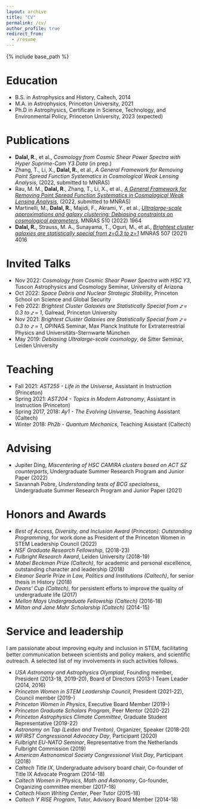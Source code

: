 ```yaml
---
layout: archive
title: "CV"
permalink: /cv/
author_profile: true
redirect_from:
  - /resume
---
```


{% include base_path %}

Education
======
* B.S. in Astrophysics and History, Caltech, 2014
* M.A. in Astrophysics, Princeton University, 2021
* Ph.D in Astrophysics, Certificate in Science, Technology, and Environmental Policy, Princeton University, 2023 (expected)

Publications
======
* __Dalal, R.__, et al., _Cosmology from Cosmic Shear Power Spectra with Hyper Suprime-Cam Y3 Data_ (in prep.)
* Zhang, T., Li, X., __Dalal, R.__, et al., _A General Framework for Removing Point Spread Function Systematics in Cosmological Weak Lensing Analysis_, (2022, submitted to MNRAS)
* Rau, M. M., __Dalal, R.__, Zhang, T., Li, X., et al., [_A General Framework for Removing Point Spread Function Systematics in Cosmological Weak Lensing Analysis_](https://arxiv.org/abs/2211.16516), (2022, submitted to MNRAS)
* Martinelli, M., __Dalal, R.__, Majidi, F., Akrami, Y., et al., [_Ultralarge-scale approximations and galaxy clustering: Debiasing constraints on cosmological parameters_](https://academic.oup.com/mnras/article/510/2/1964/6460492), MNRAS 510 (2022) 1964
* __Dalal, R.__, Strauss, M. A., Sunayama, T., Oguri, M., et al., [_Brightest cluster galaxies are statistically special from z=0.3 to z=1_](https://academic.oup.com/mnras/article/507/3/4016/6353535) MNRAS 507 (2021) 4016
  
Invited Talks
======
* Nov 2022: _Cosmology from Cosmic Shear Power Spectra with HSC Y3_, Tuscon Astrophysics and Cosmology Seminar, University of Arizona
* Oct 2022: _Space Debris and Nuclear Strategic Stability_, Princeton School on Science and Global Security
* Feb 2022: _Brightest Cluster Galaxies are Statistically Special from 𝑧 = 0.3 to 𝑧 = 1_, Galread, Princeton University
* Nov 2021: _Brightest Cluster Galaxies are Statistically Special from 𝑧 = 0.3 to 𝑧 = 1_, OPINAS Seminar, Max Planck Institute for Extraterrestrial Physics and Universitäts-Sternwarte München
* May 2019: _Debiasing Ultralarge-scale cosmology_, de Sitter Seminar, Leiden University
  
Teaching
======
* Fall 2021: _AST255 - Life in the Universe_, Assistant in Instruction (Princeton)
* Spring 2021: _AST204 - Topics in Modern Astronomy_, Assistant in Instruction (Princeton)
* Spring 2017, 2018: _Ay1 - The Evolving Universe_, Teaching Assistant (Caltech)
* Winter 2018: _Ph2b - Quantum Mechanics_, Teaching Assistant (Caltech)

Advising
======
* Jupiter Ding, _Miscentering of HSC CAMIRA clusters based on ACT SZ counterparts_, Undergraduate Summer Research Program and Junior Paper (2022)
* Savannah Pobre, _Understanding tests of BCG specialness_, Undergraduate Summer Research Program and Junior Paper (2021)

Honors and Awards
======
* _Best of Access, Diversity, and Inclusion Award (Princeton): Outstanding Programming_, for work done as President of the Princeton Women in STEM Leadership Council (2022)
* _NSF Graduate Research Fellowship_, (2018-23)
* _Fulbright Research Award_, Leiden University (2018-19)
* _Mabel Beckman Prize (Caltech)_, for academic and personal excellence, outstanding character and leadership (2018)
* _Eleanor Searle Prize in Law, Politics and Institutions (Caltech)_, for senior thesis in History (2018)
* _Deans’ Cup (Caltech)_, for persistent efforts to improve the quality of undergraduate life (2017)
* _Mellon Mays Undergraduate Fellowship (Caltech)_ (2016-18)
* _Milton and Jane Mohr Scholarship (Caltech)_ (2014-15)

Service and leadership
======
I am passionate about improving equity and inclusion in STEM, facilitating better communication between scientists and policy makers, and scientific outreach. A selected list of my involvements in such activities follows.
* _USA Astronomy and Astrophysics Olympiad_, Founding member, President (2013-18, 2019-20), Board of Directors (2013-) Team Leader (2014, 2016)
* _Princeton Women in STEM Leadership Council_, President (2021-22), Council member (2019-)
* _Princeton Women in Physics_, Executive Board Member (2019-)
* _Princeton Graduate Scholars Program_, Peer Mentor (2020-22)
* _Princeton Astrophysics Climate Committee_, Graduate Student Representative (2019-22)
* _Astronomy on Tap (Leiden and Trenton)_, Organizer, Speaker (2018-20)
* _WFIRST Congressional Advocacy Day_, Participant (2020)
* _Fulbright EU-NATO Seminar_, Representative from the Netherlands Fulbright Commission (2019)
* _American Astronomical Society Congressional Visit Day_, Participant (2018)
* _Caltech Title IX_, Undergraduate advisory board chair, Co-founder of Title IX Advocate Program (2014-18)
* _Caltech Women in Physics, Math and Astronomy_, Co-founder, Organizing committee member (2017-18)
* _Caltech Hixon Writing Center_, Peer Tutor (2015-18)
* _Caltech Y RISE Program_, Tutor, Advisory Board Member (2014-18)
